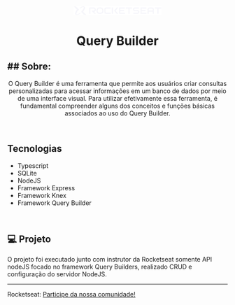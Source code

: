 <p align="center">
  <img alt="Logo - Rocketseat" src="./github/logo.png" width="200px" />
</p>

<h1 align="center"> Query Builder </h1>
<h2>## Sobre:</h2>
<p align="center">
O Query Builder é uma ferramenta que permite aos usuários criar consultas personalizadas para acessar informações em um banco de dados por meio de uma interface visual. Para utilizar efetivamente essa ferramenta, é fundamental compreender alguns dos conceitos e funções básicas associados ao uso do Query Builder.
</p>
<br>

## Tecnologias ##

- Typescript
- SQLite
- NodeJS
- Framework Express
- Framework Knex
- Framework Query Builder

<br>

## 💻 Projeto

O projeto foi executado junto com instrutor da Rocketseat somente API nodeJS focado no framework Query Builders, realizado CRUD e configuração do servidor NodeJS.

---

Rocketseat: [Participe da nossa comunidade!](https://www.rocketseat.com.br/)